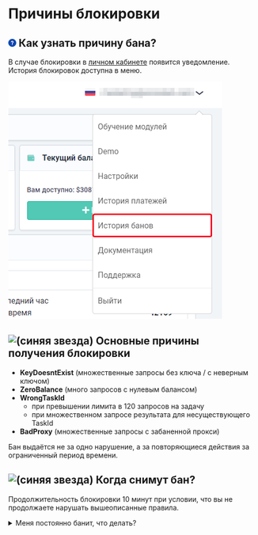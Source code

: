 ﻿# Причины блокировки
## ![(вопрос)](./images/block-reason/Aspose.Words.bbd9194a-7e5f-4818-92e0-dfa2931e5a81.001.png) **Как узнать причину бана?**
В случае блокировки в [личном кабинете](https://capmonster.cloud/Dashboard) появится уведомление.
История блокировок доступна в меню.

![](./images/block-reason/Aspose.Words.bbd9194a-7e5f-4818-92e0-dfa2931e5a81.002.png) 
## ![(синяя звезда)](./images/block-reason/Aspose.Words.bbd9194a-7e5f-4818-92e0-dfa2931e5a81.003.png) **Основные причины получения блокировки**
- **KeyDoesntExist** (множественные запросы без ключа / с неверным ключом)
- **ZeroBalance** (много запросов с нулевым балансом)
- **WrongTaskId**
  - при превышении лимита в 120 запросов на задачу
  - при множественном запросе результата для несуществующего TaskId
- **BadProxy** (множественные запросы с забаненной прокси)

Бан выдаётся не за одно нарушение, а за повторяющиеся действия за ограниченный период времени. 
## ![(синяя звезда)](./images/block-reason/Aspose.Words.bbd9194a-7e5f-4818-92e0-dfa2931e5a81.004.png) **Когда снимут бан?**
Продолжительность блокировки 10 минут при условии, что вы не продолжаете нарушать вышеописанные правила.


<details>
  <summary>
    Меня постоянно банит, что делать?
  </summary>

Это происходит из-за того, что ваше приложение\скрипт отправляет множественные некорректные запросы на API. 

**Я пользователь**

Если вы не являетесь разработчиком данного приложения\скрипта, которое отправляет капчи, свяжитесь с их службой поддержки и объясните, что сервис распознавания капчи блокирует вас за множественные некорректные запросы (см. расшифровку причины бана). 

**Я разработчик**

Если вы разработчик, внесите изменения самостоятельно в соответствии с правилами и лимитами:
- Убедитесь, что ваше приложение или скрипт отправляет корректные запросы к API. Проверьте правильность всех параметров, включая ключи, идентификаторы задач и другие необходимые данные.

- Соблюдайте лимиты на количество запросов на задачу и другие ограничения, установленные сервисом распознавания капчи. Если ваше приложение отправляет слишком много запросов, это может привести к блокировке.

- Убедитесь, что вы используете надежные прокси-серверы, чтобы избежать блокировок из-за использования забаненных прокси.

Ознакомиться с примерами корректных запросов можно в разделе [Типы капч](https://docs.capmonster.cloud/ru/docs/captchas).
  </details>


